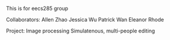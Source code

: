 This is for eecs285 group


Collaborators:
	Allen Zhao
	Jessica Wu
	Patrick Wan
	Eleanor Rhode


Project:
	Image processing
	Simulatenous, multi-people editing
	